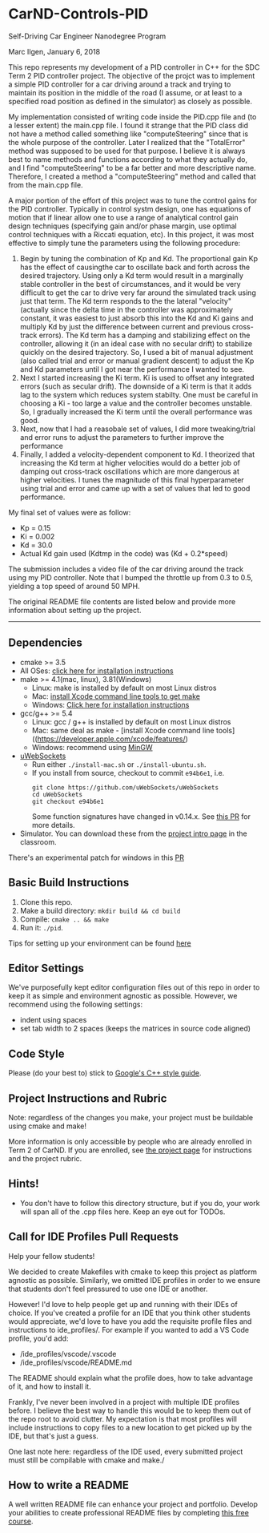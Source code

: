 # CarND-Controls-PID
Self-Driving Car Engineer Nanodegree Program

Marc Ilgen, January 6, 2018

This repo represents my development of a PID controller in C++ for the SDC Term 2 PID controller project. The objective of the projct was to implement a simple PID controller for a car driving around a track and trying to maintain its position in the middle of the road (I assume, or at least to a specified road position as defined in the simulator) as closely as possible.

My implementation consisted of writing code inside the PID.cpp file and (to a lesser extent) the main.cpp file. I found it strange that the PID class did not have a method called something like "computeSteering" since that is the whole purpose of the controller. Later I realized that the "TotalError" method was supposed to be used for that purpose. I believe it is always best to name methods and functions according to what they actually do, and I find "computeSteering" to be a far better and more descriptive name. Therefore, I created a method a "computeSteering" method and called that from the main.cpp file.

A major portion of the effort of this project was to tune the control gains for the PID controller. Typically in control systm design, one has equations of motion that if linear allow one to use a range of analytical control gain design techniques (specifying gain and/or phase margin, use optimal control techniques with a Riccati equation, etc). In this project, it was most effective to simply tune the parameters using the following procedure:

1. Begin by tuning the combination of Kp and Kd. The proportional gain Kp has the effect of causingthe car to oscillate back and forth across the desired trajectory. Using only a Kd term would result in a marginally stable controller in the best of circumstances, and it would be very difficult to get the car to drive very far around the simulated track using just that term. The Kd term responds to the the lateral "velocity" (actually since the delta time in the controller was approximately constant, it was easiest to just absorb this into the Kd and Ki gains and multiply Kd by just the difference between current and previous cross-track errors). The Kd term has a damping and stabilizing effect on the controller, allowing it (in an ideal case with no secular drift) to stabilize quickly on the desired trajectory. So, I used a bit of manual adjustment (also called trial and error or manual gradient descent) to adjust the Kp and Kd parameters until I got near the performance I wanted to see.
2. Next I started increasing the Ki term. Ki is used to offset any integrated errors (such as secular drift). The downside of a Ki term is that it adds lag to the system which reduces system stabilty. One must be careful in choosing a Ki - too large a value and the controller becomes unstable. So, I gradually increased the Ki term until the overall performance was good.
3. Next, now that I had a reasobale set of values, I did more tweaking/trial and error runs to adjust the parameters to further improve the performance
4. Finally, I added a velocity-dependent component to Kd. I theorized that increasing the Kd term at higher velocities would do a better job of damping out cross-track oscillations which are more dangerous at higher velocities. I tunes the magnitude of this final hyperparameter using trial and error and came up with a set of values that led to good performance.

My final set of values were as follow:

* Kp = 0.15
* Ki = 0.002
* Kd = 30.0
* Actual Kd gain used (Kdtmp in the code) was (Kd + 0.2*speed)

The submission includes a video file of the car driving around the track using my PID controller. Note that I bumped the throttle up from 0.3 to 0.5, yielding a top speed of around 50 MPH.

The original README file contents are listed below and provide more information about setting up the project.


---

## Dependencies

* cmake >= 3.5
 * All OSes: [click here for installation instructions](https://cmake.org/install/)
* make >= 4.1(mac, linux), 3.81(Windows)
  * Linux: make is installed by default on most Linux distros
  * Mac: [install Xcode command line tools to get make](https://developer.apple.com/xcode/features/)
  * Windows: [Click here for installation instructions](http://gnuwin32.sourceforge.net/packages/make.htm)
* gcc/g++ >= 5.4
  * Linux: gcc / g++ is installed by default on most Linux distros
  * Mac: same deal as make - [install Xcode command line tools]((https://developer.apple.com/xcode/features/)
  * Windows: recommend using [MinGW](http://www.mingw.org/)
* [uWebSockets](https://github.com/uWebSockets/uWebSockets)
  * Run either `./install-mac.sh` or `./install-ubuntu.sh`.
  * If you install from source, checkout to commit `e94b6e1`, i.e.
    ```
    git clone https://github.com/uWebSockets/uWebSockets 
    cd uWebSockets
    git checkout e94b6e1
    ```
    Some function signatures have changed in v0.14.x. See [this PR](https://github.com/udacity/CarND-MPC-Project/pull/3) for more details.
* Simulator. You can download these from the [project intro page](https://github.com/udacity/self-driving-car-sim/releases) in the classroom.

There's an experimental patch for windows in this [PR](https://github.com/udacity/CarND-PID-Control-Project/pull/3)

## Basic Build Instructions

1. Clone this repo.
2. Make a build directory: `mkdir build && cd build`
3. Compile: `cmake .. && make`
4. Run it: `./pid`. 

Tips for setting up your environment can be found [here](https://classroom.udacity.com/nanodegrees/nd013/parts/40f38239-66b6-46ec-ae68-03afd8a601c8/modules/0949fca6-b379-42af-a919-ee50aa304e6a/lessons/f758c44c-5e40-4e01-93b5-1a82aa4e044f/concepts/23d376c7-0195-4276-bdf0-e02f1f3c665d)

## Editor Settings

We've purposefully kept editor configuration files out of this repo in order to
keep it as simple and environment agnostic as possible. However, we recommend
using the following settings:

* indent using spaces
* set tab width to 2 spaces (keeps the matrices in source code aligned)

## Code Style

Please (do your best to) stick to [Google's C++ style guide](https://google.github.io/styleguide/cppguide.html).

## Project Instructions and Rubric

Note: regardless of the changes you make, your project must be buildable using
cmake and make!

More information is only accessible by people who are already enrolled in Term 2
of CarND. If you are enrolled, see [the project page](https://classroom.udacity.com/nanodegrees/nd013/parts/40f38239-66b6-46ec-ae68-03afd8a601c8/modules/f1820894-8322-4bb3-81aa-b26b3c6dcbaf/lessons/e8235395-22dd-4b87-88e0-d108c5e5bbf4/concepts/6a4d8d42-6a04-4aa6-b284-1697c0fd6562)
for instructions and the project rubric.

## Hints!

* You don't have to follow this directory structure, but if you do, your work
  will span all of the .cpp files here. Keep an eye out for TODOs.

## Call for IDE Profiles Pull Requests

Help your fellow students!

We decided to create Makefiles with cmake to keep this project as platform
agnostic as possible. Similarly, we omitted IDE profiles in order to we ensure
that students don't feel pressured to use one IDE or another.

However! I'd love to help people get up and running with their IDEs of choice.
If you've created a profile for an IDE that you think other students would
appreciate, we'd love to have you add the requisite profile files and
instructions to ide_profiles/. For example if you wanted to add a VS Code
profile, you'd add:

* /ide_profiles/vscode/.vscode
* /ide_profiles/vscode/README.md

The README should explain what the profile does, how to take advantage of it,
and how to install it.

Frankly, I've never been involved in a project with multiple IDE profiles
before. I believe the best way to handle this would be to keep them out of the
repo root to avoid clutter. My expectation is that most profiles will include
instructions to copy files to a new location to get picked up by the IDE, but
that's just a guess.

One last note here: regardless of the IDE used, every submitted project must
still be compilable with cmake and make./

## How to write a README
A well written README file can enhance your project and portfolio.  Develop your abilities to create professional README files by completing [this free course](https://www.udacity.com/course/writing-readmes--ud777).

